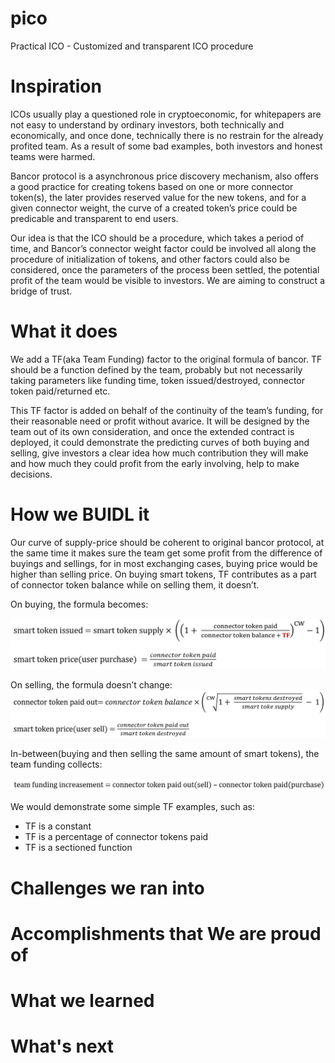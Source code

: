 # pico
Practical ICO - Customized and transparent ICO procedure

# Inspiration
ICOs usually play a questioned role in cryptoeconomic, for whitepapers are not easy to understand by ordinary investors, both technically and economically, and once done, technically there is no restrain for the already profited team. As a result of some bad examples, both investors and honest teams were harmed.

Bancor protocol is a asynchronous price discovery mechanism, also offers a good practice for creating tokens based on one or more connector token(s), the later provides reserved value for the new tokens, and for a given connector weight, the curve of a created token’s price could be predicable and transparent to end users.

Our idea is that the ICO should be a procedure, which takes a period of time, and Bancor’s connector weight factor could be involved all along the procedure of initialization of tokens, and other factors could also be considered, once the parameters of the process been settled, the potential profit of the team would be visible to investors. We are aiming to construct a bridge of trust.

# What it does
We add a TF(aka Team Funding) factor to the original formula of bancor. TF should be a function defined by the team, probably but not necessarily taking parameters like funding time, token issued/destroyed, connector token paid/returned etc.

This TF factor is added on behalf of the continuity of the team’s funding, for their reasonable need or profit without avarice. It will be designed by the team out of its own consideration, and once the extended contract is deployed, it could demonstrate the predicting curves of both buying and selling, give investors a clear idea how much contribution they will make and how much they could profit from the early involving, help to make decisions.

# How we BUIDL it
Our curve of supply-price should be coherent to original bancor protocol, at the same time it makes sure the team get some profit from the difference of buyings and sellings, for in most exchanging cases, buying price would be higher than selling price. On buying smart tokens, TF contributes as a part of connector token balance while on selling them, it doesn’t.

On buying, the formula becomes:

![buying]( https://github.com/QOSGroup/pico/blob/master/statics/buying.png?raw=true)

On selling, the formula doesn’t change:
![selling]( https://github.com/QOSGroup/pico/blob/master/statics/selling.png?raw=true)

In-between(buying and then selling the same amount of smart tokens), the team funding collects:

![TF_inc]( https://github.com/QOSGroup/pico/blob/master/statics/TF_inc.png?raw=true)

We would demonstrate some simple TF examples, such as:
* TF is a constant
* TF is a percentage of connector tokens paid
* TF is a sectioned function

# Challenges we ran into

# Accomplishments that We are proud of

# What we learned

# What's next

